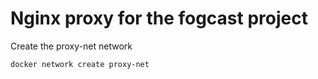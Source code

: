 # Nginx proxy for the fogcast project


Create the proxy-net network
```bash
docker network create proxy-net
```